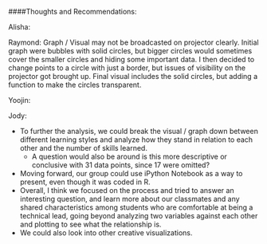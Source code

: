 ####Thoughts and Recommendations: 

Alisha:

Raymond:
Graph / Visual may not be broadcasted on projector clearly. Initial graph were bubbles with solid circles, but bigger circles would sometimes cover the smaller circles and hiding some important data. I then decided to change points to a circle with just a border, but issues of visibility on the projector got brought up. Final visual includes the solid circles, but adding a function to make the circles transparent.

Yoojin:

Jody:
+ To further the analysis, we could break the visual / graph down between different learning styles and analyze how they stand in relation to each other and the number of skills learned. 
  + A question would also be around is this more descriptive or conclusive with 31 data points, since 17 were omitted?
+ Moving forward, our group could use iPython Notebook as a way to present, even though it was coded in R. 
+ Overall, I think we focused on the process and tried to answer an interesting question, and learn more about our classmates and any shared characteristics among students who are comfortable at being a technical lead, going beyond analyzing two variables against each other and plotting to see what the relationship is.
+ We could also look into other creative visualizations.

